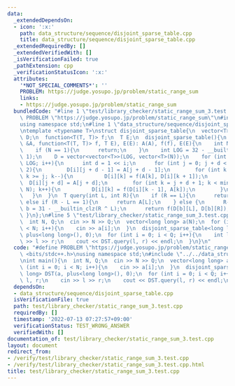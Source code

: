 ```yaml
---
data:
  _extendedDependsOn:
  - icon: ':x:'
    path: data_structure/sequence/disjoint_sparse_table.cpp
    title: data_structure/sequence/disjoint_sparse_table.cpp
  _extendedRequiredBy: []
  _extendedVerifiedWith: []
  _isVerificationFailed: true
  _pathExtension: cpp
  _verificationStatusIcon: ':x:'
  attributes:
    '*NOT_SPECIAL_COMMENTS*': ''
    PROBLEM: https://judge.yosupo.jp/problem/static_range_sum
    links:
    - https://judge.yosupo.jp/problem/static_range_sum
  bundledCode: "#line 1 \"test/library_checker/static_range_sum_3.test.cpp\"\n#define\
    \ PROBLEM \"https://judge.yosupo.jp/problem/static_range_sum\"\n#include <bits/stdc++.h>\n\
    using namespace std;\n#line 1 \"data_structure/sequence/disjoint_sparse_table.cpp\"\
    \ntemplate <typename T>\nstruct disjoint_sparse_table{\n  vector<T> A;\n  vector<vector<T>>\
    \ D;\n  function<T(T, T)> f;\n  T E;\n  disjoint_sparse_table(){\n  }\n  disjoint_sparse_table(vector<T>\
    \ &A, function<T(T, T)> f, T E), E(E): A(A), f(f), E(E){\n    int N = A.size();\n\
    \    if (N == 1){\n      return;\n    }\n    int LOG = 32 - __builtin_clz(N -\
    \ 1);\n    D = vector<vector<T>>(LOG, vector<T>(N));\n    for (int i = 0; i <\
    \ LOG; i++){\n      int d = 1 << i;\n      for (int j = 0; j + d < N; j += d *\
    \ 2){\n        D[i][j + d - 1] = A[j + d - 1];\n        for (int k = j + d - 2;\
    \ k >= j; k--){\n          D[i][k] = f(A[k], D[i][k + 1]);\n        }\n      \
    \  D[i][j + d] = A[j + d];\n        for (int k = j + d + 1; k < min(j + d * 2,\
    \ N); k++){\n          D[i][k] = f(D[i][k - 1], A[k]);\n        }\n      }\n \
    \   }\n  }\n  T query(int L, int R){\n    if (R == L){\n      return E;\n    }\
    \ else if (R - L == 1){\n      return A[L];\n    } else {\n      R--;\n      int\
    \ b = 31 - __builtin_clz(R ^ L);\n      return f(D[b][L], D[b][R]);\n    }\n \
    \ }\n};\n#line 5 \"test/library_checker/static_range_sum_3.test.cpp\"\nint main(){\n\
    \  int N, Q;\n  cin >> N >> Q;\n  vector<long long> a(N);\n  for (int i = 0; i\
    \ < N; i++){\n    cin >> a[i];\n  }\n  disjoint_sparse_table<long long> DST(a,\
    \ plus<long long>(), 0);\n  for (int i = 0; i < Q; i++){\n    int l, r;\n    cin\
    \ >> l >> r;\n    cout << DST.query(l, r) << endl;\n  }\n}\n"
  code: "#define PROBLEM \"https://judge.yosupo.jp/problem/static_range_sum\"\n#include\
    \ <bits/stdc++.h>\nusing namespace std;\n#include \"../../data_structure/sequence/disjoint_sparse_table.cpp\"\
    \nint main(){\n  int N, Q;\n  cin >> N >> Q;\n  vector<long long> a(N);\n  for\
    \ (int i = 0; i < N; i++){\n    cin >> a[i];\n  }\n  disjoint_sparse_table<long\
    \ long> DST(a, plus<long long>(), 0);\n  for (int i = 0; i < Q; i++){\n    int\
    \ l, r;\n    cin >> l >> r;\n    cout << DST.query(l, r) << endl;\n  }\n}\n"
  dependsOn:
  - data_structure/sequence/disjoint_sparse_table.cpp
  isVerificationFile: true
  path: test/library_checker/static_range_sum_3.test.cpp
  requiredBy: []
  timestamp: '2022-07-13 07:27:57+09:00'
  verificationStatus: TEST_WRONG_ANSWER
  verifiedWith: []
documentation_of: test/library_checker/static_range_sum_3.test.cpp
layout: document
redirect_from:
- /verify/test/library_checker/static_range_sum_3.test.cpp
- /verify/test/library_checker/static_range_sum_3.test.cpp.html
title: test/library_checker/static_range_sum_3.test.cpp
---
```

